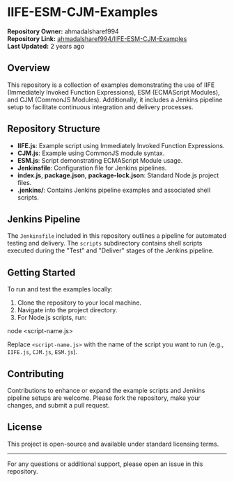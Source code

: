 # IIFE-ESM-CJM-Examples

**Repository Owner:** ahmadalsharef994  
**Repository Link:** [ahmadalsharef994/IIFE-ESM-CJM-Examples](https://github.com/ahmadalsharef994/IIFE-ESM-CJM-Examples)  
**Last Updated:** 2 years ago

## Overview

This repository is a collection of examples demonstrating the use of IIFE (Immediately Invoked Function Expressions), ESM (ECMAScript Modules), and CJM (CommonJS Modules). Additionally, it includes a Jenkins pipeline setup to facilitate continuous integration and delivery processes.

## Repository Structure

- **IIFE.js**: Example script using Immediately Invoked Function Expressions.
- **CJM.js**: Example using CommonJS module syntax.
- **ESM.js**: Script demonstrating ECMAScript Module usage.
- **Jenkinsfile**: Configuration file for Jenkins pipelines.
- **index.js**, **package.json**, **package-lock.json**: Standard Node.js project files.
- **.jenkins/**: Contains Jenkins pipeline examples and associated shell scripts.

## Jenkins Pipeline

The `Jenkinsfile` included in this repository outlines a pipeline for automated testing and delivery. The `scripts` subdirectory contains shell scripts executed during the "Test" and "Deliver" stages of the Jenkins pipeline.

## Getting Started

To run and test the examples locally:

1. Clone the repository to your local machine.
2. Navigate into the project directory.
3. For Node.js scripts, run:

node <script-name.js>

Replace `<script-name.js>` with the name of the script you want to run (e.g., `IIFE.js`, `CJM.js`, `ESM.js`).

## Contributing

Contributions to enhance or expand the example scripts and Jenkins pipeline setups are welcome. Please fork the repository, make your changes, and submit a pull request.

## License

This project is open-source and available under standard licensing terms.

---

For any questions or additional support, please open an issue in this repository.
